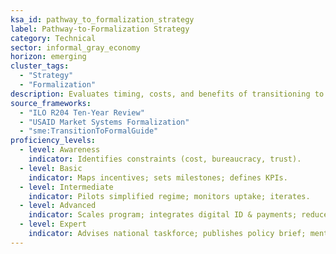 ```yaml
---
ksa_id: pathway_to_formalization_strategy
label: Pathway-to-Formalization Strategy
category: Technical
sector: informal_gray_economy
horizon: emerging
cluster_tags:
  - "Strategy"
  - "Formalization"
description: Evaluates timing, costs, and benefits of transitioning to semi-formal or formal status—selecting legal forms, registrations, and incentive programs.
source_frameworks:
  - "ILO R204 Ten-Year Review"
  - "USAID Market Systems Formalization"
  - "sme:TransitionToFormalGuide"
proficiency_levels:
  - level: Awareness
    indicator: Identifies constraints (cost, bureaucracy, trust).
  - level: Basic
    indicator: Maps incentives; sets milestones; defines KPIs.
  - level: Intermediate
    indicator: Pilots simplified regime; monitors uptake; iterates.
  - level: Advanced
    indicator: Scales program; integrates digital ID & payments; reduces informality by 20 %.
  - level: Expert
    indicator: Advises national taskforce; publishes policy brief; mentors NGOs.
---
```

